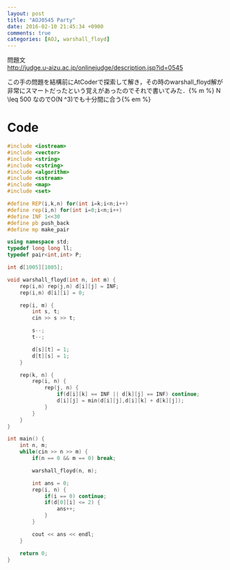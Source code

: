 ```yaml
---
layout: post
title: "AOJ0545 Party"
date: 2016-02-10 21:45:34 +0900
comments: true
categories: [AOJ, warshall_floyd]
---
```


問題文  
http://judge.u-aizu.ac.jp/onlinejudge/description.jsp?id=0545

<!-- more -->
この手の問題を結構前にAtCoderで探索して解き，その時のwarshall_floyd解が非常にスマートだったという覚えがあったのでそれで書いてみた．{% m %} N \leq 500 なのでO(N ^3)でも十分間に合う{% em %}

# Code

```cpp
#include <iostream>
#include <vector>
#include <string>
#include <cstring>
#include <algorithm>
#include <sstream>
#include <map>
#include <set>

#define REP(i,k,n) for(int i=k;i<n;i++)
#define rep(i,n) for(int i=0;i<n;i++)
#define INF 1<<30
#define pb push_back
#define mp make_pair

using namespace std;
typedef long long ll;
typedef pair<int,int> P;

int d[1005][1005];

void warshall_floyd(int n, int m) {
	rep(i,n) rep(j,n) d[i][j] = INF;
	rep(i,n) d[i][i] = 0;

	rep(i, m) {
		int s, t;
		cin >> s >> t;

		s--;
		t--;

		d[s][t] = 1;
		d[t][s] = 1;
	}

	rep(k, n) {
		rep(i, n) {
			rep(j, n) {
				if(d[i][k] == INF || d[k][j] == INF) continue;
				d[i][j] = min(d[i][j],d[i][k] + d[k][j]);
			}
		}
	}
}

int main() {
	int n, m;
	while(cin >> n >> m) {
		if(n == 0 && m == 0) break;

		warshall_floyd(n, m);

		int ans = 0;
		rep(i, n) {
			if(i == 0) continue;
			if(d[0][i] <= 2) {
				ans++;
			}
		}

		cout << ans << endl;
	}

	return 0;
}
```

